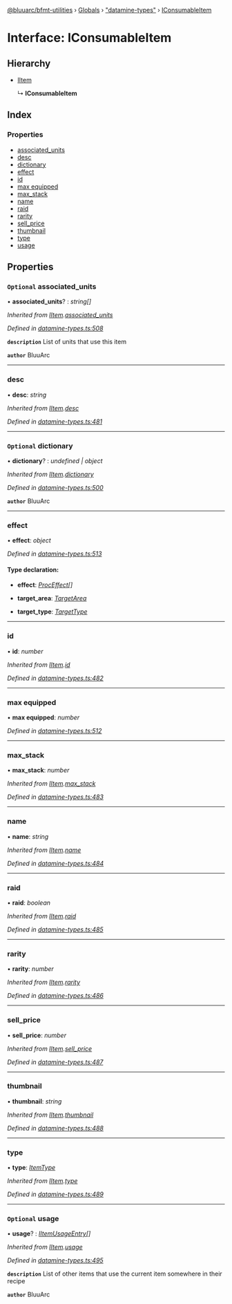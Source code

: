[@bluuarc/bfmt-utilities](../README.md) › [Globals](../globals.md) › ["datamine-types"](../modules/_datamine_types_.md) › [IConsumableItem](_datamine_types_.iconsumableitem.md)

# Interface: IConsumableItem

## Hierarchy

* [IItem](_datamine_types_.iitem.md)

  ↳ **IConsumableItem**

## Index

### Properties

* [associated_units](_datamine_types_.iconsumableitem.md#optional-associated_units)
* [desc](_datamine_types_.iconsumableitem.md#desc)
* [dictionary](_datamine_types_.iconsumableitem.md#optional-dictionary)
* [effect](_datamine_types_.iconsumableitem.md#effect)
* [id](_datamine_types_.iconsumableitem.md#id)
* [max equipped](_datamine_types_.iconsumableitem.md#max-equipped)
* [max_stack](_datamine_types_.iconsumableitem.md#max_stack)
* [name](_datamine_types_.iconsumableitem.md#name)
* [raid](_datamine_types_.iconsumableitem.md#raid)
* [rarity](_datamine_types_.iconsumableitem.md#rarity)
* [sell_price](_datamine_types_.iconsumableitem.md#sell_price)
* [thumbnail](_datamine_types_.iconsumableitem.md#thumbnail)
* [type](_datamine_types_.iconsumableitem.md#type)
* [usage](_datamine_types_.iconsumableitem.md#optional-usage)

## Properties

### `Optional` associated_units

• **associated_units**? : *string[]*

*Inherited from [IItem](_datamine_types_.iitem.md).[associated_units](_datamine_types_.iitem.md#optional-associated_units)*

*Defined in [datamine-types.ts:508](https://github.com/BluuArc/bfmt-utilities/blob/9e9d9b5/src/datamine-types.ts#L508)*

**`description`** List of units that use this item

**`author`** BluuArc

___

###  desc

• **desc**: *string*

*Inherited from [IItem](_datamine_types_.iitem.md).[desc](_datamine_types_.iitem.md#desc)*

*Defined in [datamine-types.ts:481](https://github.com/BluuArc/bfmt-utilities/blob/9e9d9b5/src/datamine-types.ts#L481)*

___

### `Optional` dictionary

• **dictionary**? : *undefined | object*

*Inherited from [IItem](_datamine_types_.iitem.md).[dictionary](_datamine_types_.iitem.md#optional-dictionary)*

*Defined in [datamine-types.ts:500](https://github.com/BluuArc/bfmt-utilities/blob/9e9d9b5/src/datamine-types.ts#L500)*

**`author`** BluuArc

___

###  effect

• **effect**: *object*

*Defined in [datamine-types.ts:513](https://github.com/BluuArc/bfmt-utilities/blob/9e9d9b5/src/datamine-types.ts#L513)*

#### Type declaration:

* **effect**: *[ProcEffect](../modules/_datamine_types_.md#proceffect)[]*

* **target_area**: *[TargetArea](../enums/_datamine_types_.targetarea.md)*

* **target_type**: *[TargetType](../enums/_datamine_types_.targettype.md)*

___

###  id

• **id**: *number*

*Inherited from [IItem](_datamine_types_.iitem.md).[id](_datamine_types_.iitem.md#id)*

*Defined in [datamine-types.ts:482](https://github.com/BluuArc/bfmt-utilities/blob/9e9d9b5/src/datamine-types.ts#L482)*

___

###  max equipped

• **max equipped**: *number*

*Defined in [datamine-types.ts:512](https://github.com/BluuArc/bfmt-utilities/blob/9e9d9b5/src/datamine-types.ts#L512)*

___

###  max_stack

• **max_stack**: *number*

*Inherited from [IItem](_datamine_types_.iitem.md).[max_stack](_datamine_types_.iitem.md#max_stack)*

*Defined in [datamine-types.ts:483](https://github.com/BluuArc/bfmt-utilities/blob/9e9d9b5/src/datamine-types.ts#L483)*

___

###  name

• **name**: *string*

*Inherited from [IItem](_datamine_types_.iitem.md).[name](_datamine_types_.iitem.md#name)*

*Defined in [datamine-types.ts:484](https://github.com/BluuArc/bfmt-utilities/blob/9e9d9b5/src/datamine-types.ts#L484)*

___

###  raid

• **raid**: *boolean*

*Inherited from [IItem](_datamine_types_.iitem.md).[raid](_datamine_types_.iitem.md#raid)*

*Defined in [datamine-types.ts:485](https://github.com/BluuArc/bfmt-utilities/blob/9e9d9b5/src/datamine-types.ts#L485)*

___

###  rarity

• **rarity**: *number*

*Inherited from [IItem](_datamine_types_.iitem.md).[rarity](_datamine_types_.iitem.md#rarity)*

*Defined in [datamine-types.ts:486](https://github.com/BluuArc/bfmt-utilities/blob/9e9d9b5/src/datamine-types.ts#L486)*

___

###  sell_price

• **sell_price**: *number*

*Inherited from [IItem](_datamine_types_.iitem.md).[sell_price](_datamine_types_.iitem.md#sell_price)*

*Defined in [datamine-types.ts:487](https://github.com/BluuArc/bfmt-utilities/blob/9e9d9b5/src/datamine-types.ts#L487)*

___

###  thumbnail

• **thumbnail**: *string*

*Inherited from [IItem](_datamine_types_.iitem.md).[thumbnail](_datamine_types_.iitem.md#thumbnail)*

*Defined in [datamine-types.ts:488](https://github.com/BluuArc/bfmt-utilities/blob/9e9d9b5/src/datamine-types.ts#L488)*

___

###  type

• **type**: *[ItemType](../enums/_datamine_types_.itemtype.md)*

*Inherited from [IItem](_datamine_types_.iitem.md).[type](_datamine_types_.iitem.md#type)*

*Defined in [datamine-types.ts:489](https://github.com/BluuArc/bfmt-utilities/blob/9e9d9b5/src/datamine-types.ts#L489)*

___

### `Optional` usage

• **usage**? : *[IItemUsageEntry](_datamine_types_.iitemusageentry.md)[]*

*Inherited from [IItem](_datamine_types_.iitem.md).[usage](_datamine_types_.iitem.md#optional-usage)*

*Defined in [datamine-types.ts:495](https://github.com/BluuArc/bfmt-utilities/blob/9e9d9b5/src/datamine-types.ts#L495)*

**`description`** List of other items that use the current item somewhere in their recipe

**`author`** BluuArc
